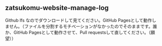## zatsukomu-website-manage-log
Github lfs なのでダウンロードして見てください。GitHub Pagesとして動作しません。（ファイルを分割するモチベーションがなかったのでそのままです。誰か、GitHub Pagesとして動作させて、Pull requestsして直してください。（願望））

